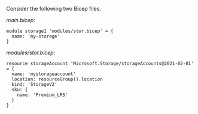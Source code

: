 Consider the following two Bicep files.

_main.bicep_:

```bicep
module storage1 'modules/stor.bicep' = {
  name: 'my-storage'
}
```

_modules/stor.bicep_:

```bicep
resource storageAccount 'Microsoft.Storage/storageAccounts@2021-02-01' = {
  name: 'mystorageaccount'
  location: resourceGroup().location
  kind: 'StorageV2'
  sku: {
    name: 'Premium_LRS'
  }
}
```
